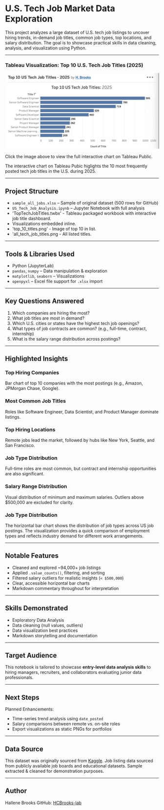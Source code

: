 # U.S. Tech Job Market Data Exploration 

This project analyzes a large dataset of U.S. tech job listings to uncover hiring trends, in-demand job titles, common job types, top locations, and salary distribution. The goal is to showcase practical skills in data cleaning, analysis, and visualization using Python.

---

### Tableau Visualization: Top 10 U.S. Tech Job Titles (2025)

[![Top 10 Tech Job Titles Chart](top_10_titles.png)](https://public.tableau.com/app/profile/h.brooks/viz/TopTechJobTitles_17504478428960/Sheet1?publish=yes)

Click the image above to view the full interactive chart on Tableau Public.

The interactive chart on Tableau Pubic higlights the 10 most frequently posted tech job titles in the U.S. during 2025. 

---

## Project Structure

- `sample_all_jobs.xlsx` – Sample of original dataset (500 rows for GitHub)
- `US_Tech_Job_Analysis.ipynb` – Jupyter Notebook with full analysis
- 'TopTechJobTitles.twbx' - Tableau packaged workbook with interactive job title
  dashboard. 
- Visualizations embedded inline.
- 'top_10_titles.png' - Image of top 10 in list.
- 'all_tech_job_titles.png - All listed titles. 

---

## Tools & Libraries Used

-  Python (JupyterLab)
- `pandas`, `numpy` – Data manipulation & exploration
- `matplotlib`, `seaborn` – Visualizations 
- `openpyxl` – Excel file support for `.xlsx` import 

---

## Key Questions Answered

1. Which companies are hiring the most? 
2. What job titles are most in demand? 
3. Which U.S. cities or states have the highest tech job openings?
4. What types of job contracts are common? (e.g., full-time, contract, internship)
5. What is the salary range distribution across postings?

---

## Highlighted Insights

### Top Hiring Companies
Bar chart of top 10 companies with the most postings (e.g., Amazon, JPMorgan Chase, Google).

### Most Common Job Titles
Roles like Software Engineer, Data Scientist, and Product Manager dominate listings.  

### Top Hiring Locations
Remote jobs lead the market, followed by hubs like New York, Seattle, and San Francisco.

### Job Type Distribution
Full-time roles are most common, but contract and internship opportunities are also significant.

### Salary Range Distribution
Visual distribution of minimum and maximum salaries. Outliers above $500,000 are excluded for clarity.

### Job Type Distribution 
The horizontal bar chart shows the distribution of job types across US job postings. The
visualization provides a quick comparison of employment types and reflects industry demand for different work arrangements. 

---

## Notable Features

- Cleaned and explored ~94,000+ job listings
- Applied `.value_counts()`, filtering, and sorting
- Filtered salary outliers for realistic insights (`< $500,000`)
- Clear, accessible horizontal bar charts
- Markdown commentary throughout for interpretation

---

## Skills Demonstrated

- Exploratory Data Analysis 
- Data cleaning (null values, outliers)
- Data visualization best practices
- Markdown storytelling and documentation

---

## Target Audience

This notebook is tailored to showcase **entry-level data analysis skills** to hiring managers, recruiters, and collaborators evaluating junior data professionals.

---

## Next Steps

Planned Enhancements:
- Time-series trend analysis using `date_posted`
- Salary comparisons between remote vs. on-site roles
- Export visualizations as static PNGs for portfolios

---

## Data Source

This dataset was originally sourced from [Kaggle](https://www.kaggle.com/). 
Job listing data sourced from publicly available job boards and educational datasets. Sample extracted & cleaned for demonstration purposes. 

---

## Author

Hallene Brooks 
GitHub: [HCBrooks-lab](https://github.com/HCBrooks-lab)
